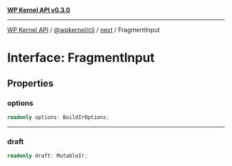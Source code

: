 [**WP Kernel API v0.3.0**](../../../../../README.md)

---

[WP Kernel API](../../../../../README.md) / [@wpkernel/cli](../../../README.md) / [next](../README.md) / FragmentInput

# Interface: FragmentInput

## Properties

### options

```ts
readonly options: BuildIrOptions;
```

---

### draft

```ts
readonly draft: MutableIr;
```
